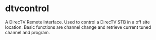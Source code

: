 dtvcontrol
==========

A DirecTV Remote Interface.  Used to control a DirecTV STB in a off site location.  Basic functions are channel change and retrieve current tuned channel and program.
